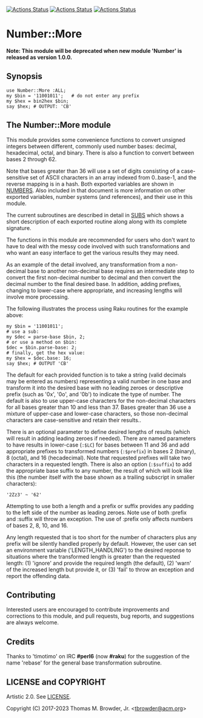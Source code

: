 [![Actions Status](https://github.com/tbrowder/Number-More/actions/workflows/linux.yml/badge.svg)](https://github.com/tbrowder/Number-More/actions) [![Actions Status](https://github.com/tbrowder/Number-more/actions/workflows/macos.yml/badge.svg)](https://github.com/tbrowder/Number-More/actions) [![Actions Status](https://github.com/tbrowder/Number-More/actions/workflows/windows.yml/badge.svg)](https://github.com/tbrowder/Number-More/actions)

# Number::More

**Note: This module will be deprecated when new module 'Number' is released
as version 1.0.0.**

## Synopsis

    use Number::More :ALL;
    my $bin = '11001011';   # do not enter any prefix
    my $hex = bin2hex $bin;
    say $hex; # OUTPUT: 'CB'

## The Number::More module

This module provides some convenience functions to convert unsigned
integers between different, commonly used number bases: decimal,
hexadecimal, octal, and binary. There is also a function to convert
between bases 2 through 62.

Note that bases greater than 36 will use a set of digits consisting of
a case-sensitive set of ASCII characters in an array indexed from
0..base-1, and the reverse mapping is in a hash.  Both exported
variables are shown in
[NUMBERS](https://github.com/tbrowder/Number-More/blob/master/docs/NUMBERS.md).
Also included in that document is more information on other exported
variables, number systems (and references), and their use in this
module.

The current subroutines are described in detail in
[SUBS](https://github.com/tbrowder/Number-More/blob/master/docs/SUBS.md)
which shows a short description of each exported routine along along
with its complete signature.

The functions in this module are recommended for users who don't want
to have to deal with the messy code involved with such transformations
and who want an easy interface to get the various results they may
need.

As an example of the detail involved, any transformation from a
non-decimal base to another non-decimal base requires an intermediate
step to convert the first non-decimal number to decimal and then
convert the decimal number to the final desired base.  In addition,
adding prefixes, changing to lower-case where appropriate, and
increasing lengths will involve more processing.

The following illustrates the process using Raku routines for the
example above:

    my $bin = '11001011';
    # use a sub:
    my $dec = parse-base $bin, 2;
    # or use a method on $bin: 
    $dec = $bin.parse-base: 2;
    # finally, get the hex value:
    my $hex = $dec.base: 16;
    say $hex; # OUTPUT 'CB'

The default for each provided function is to take a string (valid
decimals may be entered as numbers) representing a valid number in one
base and transform it into the desired base with no leading zeroes or
descriptive prefix (such as '0x', '0o', and '0b') to indicate the type
of number.  The default is also to use upper-case characters for the
non-decimal characters for all bases greater than 10 and less than 37.
Bases greater than 36 use a mixture of upper-case and lower-case
characters, so those non-decimal characters are case-sensitive and
retain their results..

There is an optional parameter to define desired lengths of results
(which will result in adding leading zeroes if needed).  There are
named parameters to have results in lower-case (`:$LC`) for bases
between 11 and 36 and add appropriate prefixes to transformed numbers
(`:$prefix`) in bases 2 (binary), 8 (octal), and 16 (hecadecimal).
Note that requested prefixes will take two characters in a
requested length.  There is also an option (`:$suffix`) to add the
appropriate base suffix to any number, the result of which will look
like this (the number itself with the base shown as a trailing subscript in
smaller characters): 

    '2Zz3' ~ '62'

Attempting to use both a length and a prefix or suffix provides any
padding to the left side of the number as leading zeroes. Note use
of both :prefix and :suffix will throw an exception. The use
of :prefix only affects numbers of bases 2, 8, 10, and 16.

Any length requested that is too short for the number of characters plus any
prefix will be silently handled properly by default.
However, the user can set an environment variable ('LENGTH_HANDLING') to the desired reponse to
situations where the transformed length is greater than the requested
length: (1) 'ignore' and provide the required length (the default), (2)
'warn' of the increased length but provide it, or (3) 'fail' to throw an
exception and report the offending data.

## Contributing

Interested users are encouraged to contribute improvements and
corrections to this module, and pull requests, bug reports, and
suggestions are always welcome.

## Credits

Thanks to 'timotimo' on IRC **\#perl6** (now **\#raku**) for the suggestion of the name
'rebase' for the general base transformation subroutine.

## LICENSE and COPYRIGHT

Artistic 2.0. See [LICENSE](https://github.com/tbrowder/Number-More/blob/master/LICENSE).

Copyright (C) 2017-2023 Thomas M. Browder, Jr. <<tbrowder@acm.org>>
